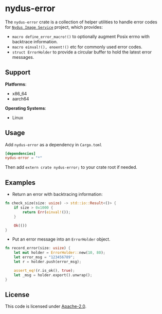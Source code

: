 # nydus-error

The `nydus-error` crate is a collection of helper utilities to handle error codes for [`Nydus Image Service`](https://github.com/dragonflyoss/image-service) project, which provides:
- `macro define_error_macro!()` to optionally augment Posix errno with backtrace information.
- `macro einval!(), enoent!()` etc for commonly used error codes.
- `struct ErrorHolder` to provide a circular buffer to hold the latest error messages.

## Support

**Platforms**:
- x86_64
- aarch64

**Operating Systems**:
- Linux

## Usage

Add `nydus-error` as a dependency in `Cargo.toml`

```toml
[dependencies]
nydus-error = "*"
```

Then add `extern crate nydus-error;` to your crate root if needed.

## Examples

- Return an error with backtracing information:

```rust
fn check_size(size: usize) -> std::io::Result<()> {
    if size > 0x1000 {
        return Err(einval!());
    }

    Ok(())
}
```

- Put an error message into an `ErrorHolder` object.

```rust
fn record_error(size: usize) {
    let mut holder = ErrorHolder::new(10, 80);
    let error_msg = "123456789";
    let r = holder.push(error_msg);

    assert_eq!(r.is_ok(), true);
    let _msg = holder.export().unwrap();
}
```

## License

This code is licensed under [Apache-2.0](LICENSE).
